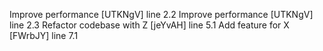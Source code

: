 Improve performance [UTKNgV] line 2.2
Improve performance [UTKNgV] line 2.3
Refactor codebase with Z [jeYvAH] line 5.1
Add feature for X [FWrbJY] line 7.1
